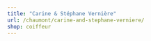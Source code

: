 ```yaml
---
title: "Carine & Stéphane Vernière"
url: /chaumont/carine-and-stephane-verniere/
shop: coiffeur
---
```

